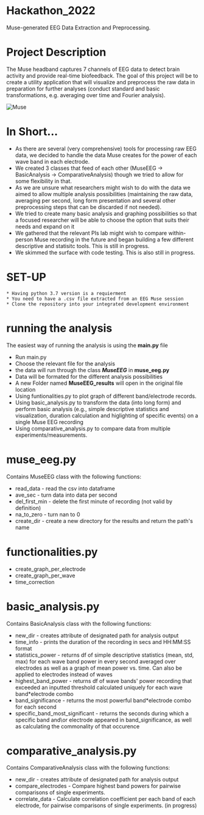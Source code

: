 # Hackathon_2022
Muse-generated EEG Data Extraction and Preprocessing.

# Project Description
The Muse headband captures 7 channels of EEG data to detect brain activity and provide real-time biofeedback. The goal of this project will be to create a utility application that will visualize and preprocess the raw data in preparation for further analyses (conduct standard and basic transformations, e.g. averaging over time and Fourier analysis).

![Muse](https://user-images.githubusercontent.com/101252448/177865771-477d0b9a-4058-471c-9345-64fe1965b473.jpg)

# In Short...
* As there are several (very comprehensive) tools for processing raw EEG data, we decided to handle the data Muse creates for the power of each wave band in each electrode.
* We created 3 classes that feed of each other (MuseEEG -> BasicAnalysis -> ComparativeAnalysis) though we tried to allow for some flexibility in that. 
* As we are unsure what researchers might wish to do with the data we aimed to allow multiple analysis possibilities (maintaining the raw data, averaging per second, long form presentation and several other preprocessing steps that can be discarded if not needed).
* We tried to create many basic analysis and graphing possibilities so that a focused researcher will be able to choose the option that suits their needs and expand on it
* We gathered that the relevant PIs lab might wish to compare within-person Muse recording in the future and began building a few different descriptive and statisitc tools. This is still in progress.
* We skimmed the surface with code testing. This is also still in progress.

# SET-UP
```
* Having python 3.7 version is a requierment 
* You need to have a .csv file extracted from an EEG Muse session
* Clone the repository into your integrated development environment
```

# running the analysis
The easiest way of running the analysis is using the **main.py** file

* Run main.py
* Choose the relevant file for the analysis
* the data will run through the class ***MuseEEG*** in **muse_eeg.py**
* Data will be formated for the different analysis possibilities
* A new Folder named **MuseEEG_results** will open in the original file location
* Using funtionalities.py to plot graph of different band/electrode records.
* Using basic_analysis.py to transform the data (into long form) and perform basic analysis (e.g., simple descriptive statistics and visualization, duration calculation and higlighting of specific events) on a single Muse EEG recording
* Using comparative_analysis.py to compare data from multiple experiments/measurements.

# muse_eeg.py
Contains MuseEEG class with the following functions:
- read_data - read the csv into dataframe
- ave_sec - turn data into data per second
- del_first_min - delete the first minute of recording (not valid by definition)
- na_to_zero - turn nan to 0
- create_dir - create a new directory for the results and return the path's name

# functionalities.py
- create_graph_per_electrode
- create_graph_per_wave
- time_correction

# basic_analysis.py
Contains BasicAnalysis class with the following functions:
- new_dir - creates attribute of designated path for analysis output
- time_info - prints the duration of the recording in secs and HH:MM:SS format
- statistics_power - returns df of simple descriptive statistics (mean, std, max) for each wave band power in every second averaged over electrodes as well as a graph of mean power vs. time. Can also be applied to electrodes instead of waves
- highest_band_power - returns df of wave bands' power recording that exceeded an inputted threshold calculated uniquely for each wave band*electrode combo
- band_significance - returns the most powerful band*electrode combo for each second
- specific_band_most_significant - returns the seconds during which a specific band and\or electrode appeared in band_significance, as well as calculating the commonality of that occurence

# comparative_analysis.py
Contains ComparativeAnalysis class with the following functions:

- new_dir - creates attribute of designated path for analysis output
- compare_electrodes - Compare highest band powers for pairwise comparisons of single experiments.
- correlate_data - Calculate correlation coefficient per each band of each electrode, for pairwise comparisons of single experiments. (in progress)
